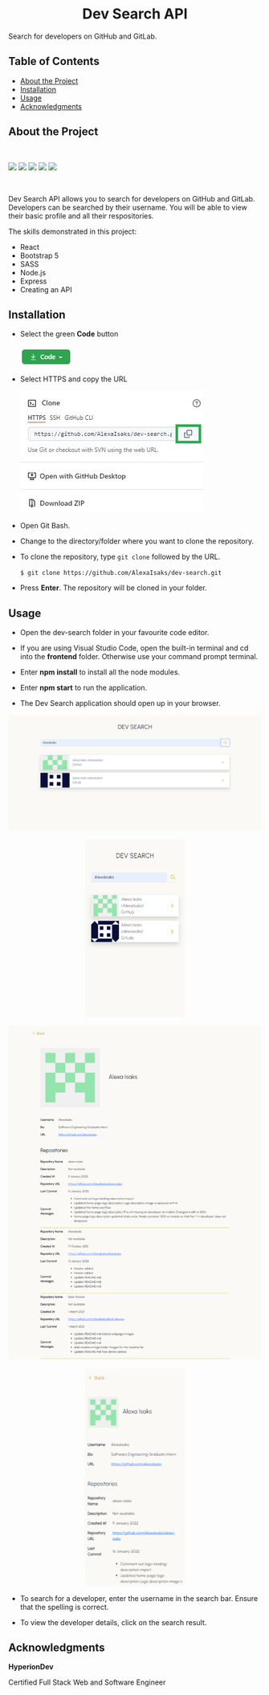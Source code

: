<h1 align="center">Dev Search API</h1>
Search for developers on GitHub and GitLab.


## Table of Contents

* [About the Project](#about-the-project)
* [Installation](#installation)
* [Usage](#usage)
* [Acknowledgments](#acknowledgments)

## About the Project

<br>

![](https://img.shields.io/badge/React-brightgreen) ![](https://img.shields.io/badge/Bootstrap-green) ![](https://img.shields.io/badge/SASS-yellowgreen) ![](https://img.shields.io/badge/Node.js-orange) ![](https://img.shields.io/badge/Express-blue) 

<br>

Dev Search API allows you to search for developers on GitHub and GitLab. Developers can be searched by their username. You will be able to view their basic profile and all their respositories.

The skills demonstrated in this project:<br>

* React
* Bootstrap 5
* SASS
* Node.js
* Express
* Creating an API

## Installation

* Select the green **Code** button  

  ![code button](./readme-images/code-button.jpg)

* Select HTTPS and copy the URL 

  ![clone repo](./readme-images/copy-button.jpg) 

* Open Git Bash.
* Change to the directory/folder where you want to clone the repository.
* To clone the repository, type `git clone` followed by the URL. 

  `$ git clone https://github.com/AlexaIsaks/dev-search.git`

* Press **Enter**. The repository will be cloned in your folder.

## Usage

* Open the dev-search folder in your favourite code editor.

* If you are using Visual Studio Code, open the built-in terminal and cd into the **frontend** folder. Otherwise use your command prompt terminal. 

* Enter **npm install** to install all the node modules.

* Enter **npm start** to run the application.

* The Dev Search application should open up in your browser.

<p align="center"><img alt="Home Page Desktop" src="./readme-images/home-page-desktop.png" width="600"></p>
<p align="center"><img alt="Home Page Mobile" src="./readme-images/home-page-mobile.png" width="200"></p>
<p align="center"><img alt="User Details Page Desktop" src="./readme-images/userdetails-page-desktop.png" width="600"></p>
<p align="center"><img alt="User Details Page Mobile" src="./readme-images/userdetails-page-mobile.png" width="200"></p>

* To search for a developer, enter the username in the search bar. Ensure that the spelling is correct.

* To view the developer details, click on the search result.

## Acknowledgments

**HyperionDev**

Certified Full Stack Web and Software Engineer 

